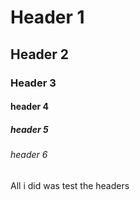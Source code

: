 # Header 1
## Header 2
### Header 3
#### header 4
##### header 5 
###### header 6 
All i did was test the headers 
